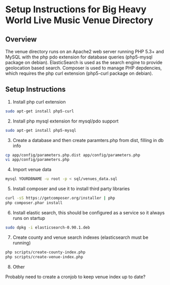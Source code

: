 Setup Instructions for Big Heavy World Live Music Venue Directory
=================================================================

Overview
--------
The venue directory runs on an Apache2 web server running PHP 5.3+ and MySQL 
with the php pdo extension for database queries (php5-mysql package on debian).
ElasticSearch is used as the search engine to provide geolocation based search.
Composer is used to manage PHP depdencies, which requires the php curl extension
(php5-curl package on debian).

Setup Instructions
------------------

1. Install php curl extension

```bash
sudo apt-get install php5-curl
```

2. Install php mysql extension for mysql/pdo support

```bash
sudo apt-get install php5-mysql
```

3. Create a database and then create paramters.php from dist, filling in db info

```bash
cp app/config/parameters.php.dist app/config/parameters.php
vi app/config/parameters.php
```

4. Import venue data

```bash
mysql YOURDBNAME -u root -p < sql/venues_data.sql 
```

5. Install composer and use it to install third party libraries 

```bash
curl -sS https://getcomposer.org/installer | php
php composer.phar install
```

6. Install elastic search, this should be configured as a service so it always runs on startup

```bash
sudo dpkg -i elasticsearch-0.90.1.deb 
```

7. Create county and venue search indexes (elasticsearch must be running)

```bash
php scripts/create-county-index.php 
php scripts/create-venue-index.php 
```

8. Other

Probably need to create a cronjob to keep venue index up to date?
